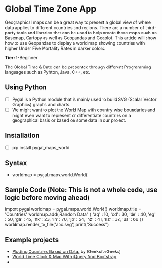 # Global Time Zone App
Geographical maps can be a great way to present a global view of where data applies to different countries and regions. 
There are a number of third-party tools and libraries that can be used to help create these maps such as Basemap, Cartopy as well as Geopandas and Geoplot. 
This article will show how to use Geopandas to display a world map showing countries with higher Under Five Mortality Rates in darker colors.

**Tier:** 1-Beginner

The Global Time & Date can be presented through different Programming languages such as Pyhton, Java, C++, etc.

## Using Python

- [ ] Pygal is a Python module that is mainly used to build SVG (Scalar Vector Graphics) graphs and charts. 
- [ ] We might want to plot the World Map with country wise boundaries and might even want to represent or differentiate countries on a geographical basis or based on some data in our project.

## Installation

- [ ] pip install pygal_maps_world

## Syntax

- worldmap =  pygal.maps.world.World()

## Sample Code (Note: This is not a whole code, use logic before moving ahead)

import pygal
worldmap =  pygal.maps.world.World()
worldmap.title = 'Countries'
worldmap.add('Random Data', {
        'aq' : 10,
        'cd' : 30,
        'de' : 40,
        'eg' : 50,
        'ga' : 45,
        'hk' : 23,
        'in' : 70,
        'jp' : 54,
        'nz' : 41,
        'kz' : 32,
        'us' : 66
})
worldmap.render_to_file('abc.svg')
print("Success")

## Example projects

- [ Plotting Countries Based on Data.](https://www.geeksforgeeks.org/plotting-world-map-using-pygal-in-python/) by [GeeksforGeeks]
- [World Time Clock & Map With jQuery And Bootstrap](https://www.jqueryscript.net/time-clock/World-Time-Clock-Map-App.html)
- 
